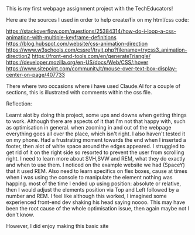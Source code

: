 This is my first webpage assignment project with the TechEducators!

Here are the sources I used in order to help create/fix on my html/css code:

https://stackoverflow.com/questions/25384314/how-do-i-loop-a-css-animation-with-multiple-keyframe-definitions
https://blog.hubspot.com/website/css-animation-direction
https://www.w3schools.com/cssref/tryit.php?filename=trycss3_animation-direction2
https://front-end-tools.com/en/generateTriangle/
https://developer.mozilla.org/en-US/docs/Web/CSS/:hover
https://www.sitepoint.com/community/t/mouse-over-text-box-display-center-on-page/407733

There where two occasions where i have used Claude.AI for a couple of sections, this is illustrated with comments within the css file.

Reflection:

Learnt alot by doing this project, some ups and downs when getting things to work. Although there are aspects of it that I'm not that happy with, such as optimisation in general.
when zooming in and out of the webpage everything goes all over the place, which isn't right. I also haven't tested it on my phone. Had a frustrating moment towards the end when I inserted a footer, then alot of
white space around the edges appeared. I struggled to get rid of it on the right side so resorted to prevent the user from scrolling right.
I need to learn more about SVH,SVW and REM, what they do exactly and when to use them. I noticed on the example website we had (SpaceY) that it used REM. Also need to learn specifics on flex boxes,
cause at times when i was using the console to manipulate the element nothing was happing. most of the time I ended up using position: absolute or relative, then I would adjust the elements position via Top and Left followed by
a number and REM. I feel like although this worked, I imagined some experienced front-end dev shaking his head saying noooo. This may have been the root cause of the whole optimisation issue, then again maybe not I don't know.

However, I did enjoy making this basic site
